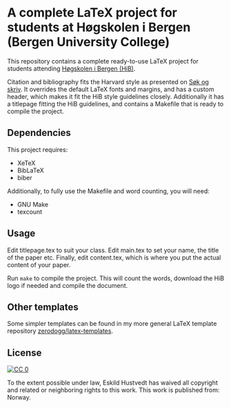 # A complete LaTeX project for students at Høgskolen i Bergen (Bergen University College)

This repository contains a complete ready-to-use LaTeX project for students
attending [Høgskolen i Bergen (HiB)](http://hib.no).

Citation and bibliography fits the Harvard style as presented on [Søk og
skriv](http://sokogskriv.no/kildebruk-og-referanser/referansestiler/harvard/).
It overrides the default LaTeX fonts and margins, and has a custom header,
which makes it fit the HiB style guidelines closely. Additionally it has a
titlepage fitting the HiB guidelines, and contains a Makefile that is ready to
compile the project.

## Dependencies

This project requires:

- XeTeX
- BibLaTeX
- biber

Additionally, to fully use the Makefile and word counting, you will need:

- GNU Make
- texcount

## Usage

Edit titlepage.tex to suit your class. Edit main.tex to set your name, the
title of the paper etc. Finally, edit content.tex, which is where you put the
actual content of your paper.

Run `make` to compile the project. This will count the words, download the HiB
logo if needed and compile the document.

## Other templates

Some simpler templates can be found in my more general LaTeX template
repository
[zerodogg/latex-templates](https://github.com/zerodogg/latex-templates).

## License

[![CC 0](http://i.creativecommons.org/p/zero/1.0/88x31.png)](http://creativecommons.org/publicdomain/zero/1.0/)

To the extent possible under law, Eskild Hustvedt has waived all copyright and
related or neighboring rights to this work. This work is published from:
Norway.
